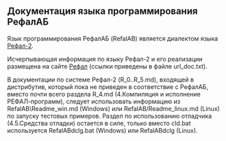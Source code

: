 
Документация языка программирования РефалАБ
------------------------------------------------

Язык программирования РефалАБ (RefalAB) является
диалектом языка [Рефал-2](http://www.refal.net/~belous/refal2-r.htm).

Исчерпывающая информация по языку Рефал-2 и его реализации
размещена на сайте [Рефал](http://www.refal.net) (ссылки приведены в
файле url_doc.txt).

В документации по системе Рефал-2 (R_0..R_5.md), входящей в
дистрибутив, который пока не приведен в соответствие с РефалАБ,
вместо почти всего раздела R_4.md (4.Компиляция и исполнение РЕФАЛ-программ),
следует использовать информацию из RefalAB\Readme_win.md (Windows)
или RefalAB/Readme_linux.md (Linux) по запуску тестовых примеров.
Раздел по использованию отладчика (4.5.Средства отладки) остается в силе,
только вместо cld.bat используется
RefalABdclg.bat (Windows) или RefalABdclg (Linux).
